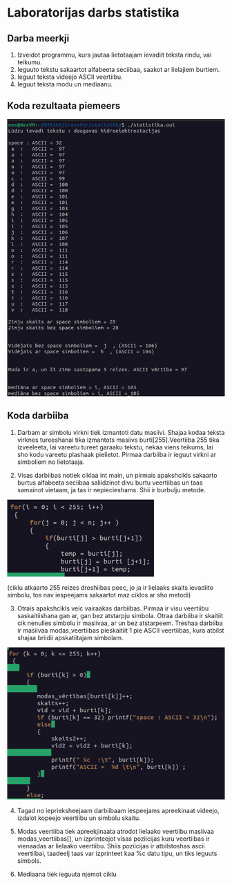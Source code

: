 
# Laboratorijas darbs statistika

## Darba meerkji

1. Izveidot programmu, kura jautaa lietotaajam ievadiit teksta rindu, vai teikumu.
2. Ieguuto tekstu sakaartot alfabeeta seciibaa, saakot ar lielajiem burtiem.
3. Ieguut teksta videejo ASCII veertiibu.
4. Ieguut teksta modu un mediaanu.

## Koda rezultaata piemeers

![Screenshot1](https://github.com/AnreBr/RTR105/blob/main/transfer/statistika/bildes/Screenshot%20from%202023-01-18%2012-40-08.png)

## Koda darbiiba

1. Darbam ar simbolu virkni tiek izmantoti datu masiivi. Shajaa kodaa teksta virknes tureeshanai tika izmantots masiivs burti[255].Veertiiba 255 tika izveeleeta, lai vareetu tureet garaaku tekstu, nekaa viens teikums, lai sho kodu vareetu plashaak pielietot. Pirmaa darbiiba ir ieguut virkni ar simboliem no lietotaaja.

2. Visas darbiibas notiek ciklaa int main, un pirmais apakshcikls sakaarto burtus alfabeeta seciibaa saliidzinot divu burtu veertiibas un taas samainot vietaam, ja tas ir nepiecieshams. Shii ir burbulju metode.

![Screenshot2](https://github.com/AnreBr/RTR105/blob/main/transfer/statistika/bildes/Screenshot%20from%202023-01-18%2013-03-02.png)


(ciklu atkaarto 255 reizes droshiibas peec, jo ja ir lielaaks skaits ievadiito simbolu, tos nav iespeejams sakaartot maz ciklos ar sho metodi)

3. Otrais apakshcikls veic vairaakas darbiibas. Pirmaa ir visu veertiibu saskaitiishana gan ar, gan bez atstarpju simbola. Otraa darbiiba ir skaitiit cik nenulles simbolu ir masiivaa, ar un bez atstarpeem. Treshaa darbiiba ir masiivaa modas_veertiibas pieskaitiit 1 pie ASCII veertiibas, kura atbilst shajaa briidii apskatiitajam simbolam.

![Screenshot3](https://github.com/AnreBr/RTR105/blob/main/transfer/statistika/bildes/Screenshot%20from%202023-01-18%2013-03-21.png)

4. Tagad no ieprieksheejaam darbiibaam iespeejams apreekinaat videejo, izdalot kopeejo veertiibu un simbolu skaitu.

5. Modas veertiiba tiek apreekjinaata atrodot lielaako veertiibu masiivaa modas_veertiibas[], un izprinteejot visas poziicijas kuru veertiibas ir vienaadas ar lielaako veertiibu. Shiis poziicijas ir atbilstoshas ascii veertiibai, taadeelj taas var izprinteet kaa %c datu tipu, un tiks ieguuts simbols.

6. Mediaana tiek ieguuta njemot ciklu 
  

